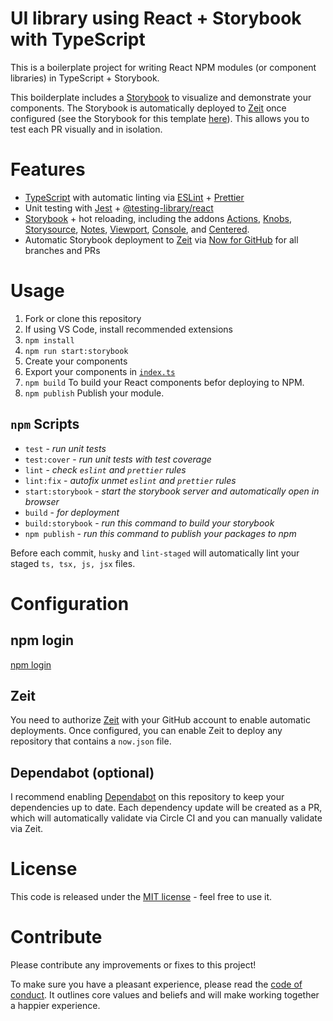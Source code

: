 # UI library using React + Storybook with TypeScript

This is a boilerplate project for writing React NPM modules (or component libraries) in TypeScript + Storybook.

This boilderplate includes a [Storybook](https://storybook.js.org/) to visualize and demonstrate your components. The Storybook is automatically deployed to [Zeit](https://zeit.co) once configured (see the Storybook for this template [here](https://react-ts-module-boilerplate.develohpanda.now.sh)). This allows you to test each PR visually and in isolation.

# Features
- [TypeScript](tsconfig.json) with automatic linting via [ESLint](.eslintrc) + [Prettier](.prettierrc)
- Unit testing with [Jest](https://jestjs.io/) + [@testing-library/react](https://testing-library.com/docs/react-testing-library/intro/)
- [Storybook](https://storybook.js.org/) + hot reloading, including the addons [Actions](https://github.com/storybookjs/storybook/tree/master/addons/actions), [Knobs](https://github.com/storybookjs/storybook/tree/master/addons/knobs), [Storysource](https://github.com/storybookjs/storybook/tree/master/addons/storysource), [Notes](https://github.com/storybookjs/storybook/tree/master/addons/notes),  [Viewport](https://github.com/storybookjs/storybook/tree/master/addons/viewport), [Console](https://github.com/storybookjs/storybook-addon-console), and [Centered](https://github.com/storybookjs/storybook/tree/master/addons/centered). 
- Automatic Storybook deployment to [Zeit](https://zeit.co) via [Now for GitHub](https://zeit.co/github) for all branches and PRs

# Usage

1. Fork or clone this repository
2. If using VS Code, install recommended extensions
3. `npm install`
4. `npm run start:storybook`
5. Create your components
6. Export your components in [`index.ts`](index.ts)
7. `npm build` To build your React components befor deploying to NPM.
8. `npm publish` Publish your module. 
 

## `npm` Scripts
- `test` - _run unit tests_
- `test:cover` - _run unit tests with test coverage_
- `lint` - _check `eslint` and `prettier` rules_
- `lint:fix` - _autofix unmet `eslint` and `prettier` rules_
- `start:storybook` - _start the storybook server and automatically open in browser_
- `build` -  _for deployment_
- `build:storybook` -  _run this command to build your storybook_
- `npm publish` - _run this command to publish your packages to npm_

Before each commit, `husky` and `lint-staged` will automatically lint your staged `ts, tsx, js, jsx` files.

# Configuration

## npm login
[npm login](https://docs.npmjs.com/creating-and-publishing-scoped-public-packages)
## Zeit
You need to authorize [Zeit](https://zeit.co/github-setup) with your GitHub account to enable automatic deployments. Once configured, you can enable Zeit to deploy any repository that contains a `now.json` file.

## Dependabot (optional)
I recommend enabling [Dependabot](https://dependabot.com/) on this repository to keep your dependencies up to date. Each dependency update will be created as a PR, which will automatically validate via Circle CI and you can manually validate via Zeit.

# License

This code is released under the [MIT license](LICENSE.md) - feel free to use it.

# Contribute

Please contribute any improvements or fixes to this project!

To make sure you have a pleasant experience, please read the [code of conduct](CODE_OF_CONDUCT.md). It outlines core values and beliefs and will make working together a happier experience.
